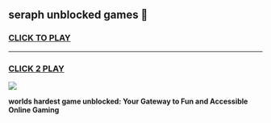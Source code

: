 
## seraph unblocked games 👋
<h3>
<a href="https://premium.freeplayer.one?title=seraph_unblocked_games&ref=13F">CLICK TO PLAY</a></h3>
<hr>

<h3>
<a href="https://premium.freeplayer.one?title=seraph_unblocked_games&ref=13F">CLICK 2 PLAY</a>
  
</h3>

<a href="https://premium.freeplayer.one?title=seraph_unblocked_games&ref=12F/"><img src="https://clearcache.store/games.png"></a>


**worlds hardest game unblocked: Your Gateway to Fun and Accessible Online Gaming**
